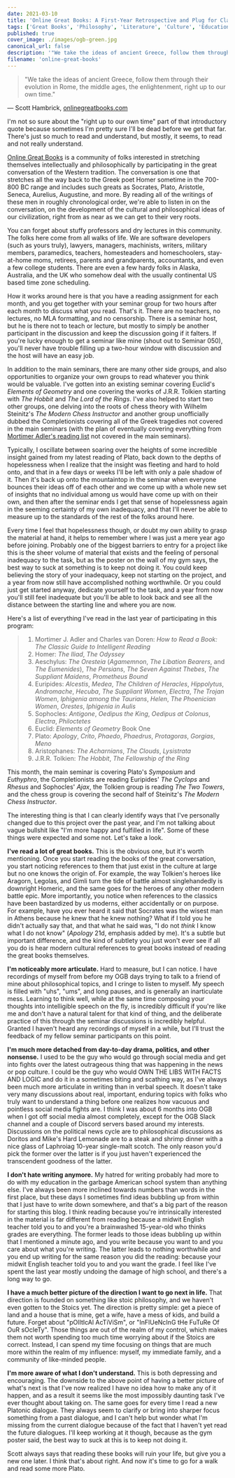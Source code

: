 ```yaml
---
date: 2021-03-10
title: 'Online Great Books: A First-Year Retrospective and Plug for Classical Education'
tags: ['Great Books', 'Philosophy', 'Literature', 'Culture', 'Education']
published: true
cover_image: ./images/ogb-green.jpg
canonical_url: false
description: '"We take the ideas of ancient Greece, follow them through their evolution in Rome, the middle ages, the enlightenment, right up to our own time." — Scott Hambrick, onlinegreatbooks.com'
filename: 'online-great-books'
---
```


> "We take the ideas of ancient Greece, follow them through their evolution in Rome, the middle ages, the enlightenment, right up to our own time."

— Scott Hambrick, [onlinegreatbooks.com](https://onlinegreatbooks.com)

I'm not so sure about the "right up to our own time" part of that introductory quote because sometimes I'm pretty sure I'll be dead before we get that far. There's just so much to read and understand, but mostly, it seems, to read and not really understand.

[Online Great Books](https://onlinegreatbooks.com) is a community of folks interested in stretching themselves intellectually and philosophically by participating in the great conversation of the Western tradition. The conversation is one that stretches all the way back to the Greek poet Homer sometime in the 700-800 BC range and includes such greats as Socrates, Plato, Aristotle, Seneca, Aurelius, Augustine, and more. By reading all of the writings of these men in roughly chronological order, we're able to listen in on the conversation, on the development of the cultural and philosophical ideas of our civilization, right from as near as we can get to their very roots.

You can forget about stuffy professors and dry lectures in this community. The folks here come from all walks of life. We are software developers (such as yours truly), lawyers, managers, machinists, writers, military members, paramedics, teachers, homesteaders and homeschoolers, stay-at-home moms, retirees, parents and grandparents, accountants, and even a few college students. There are even a few hardy folks in Alaska, Australia, and the UK who somehow deal with the usually continental US based time zone scheduling.

How it works around here is that you have a reading assignment for each month, and you get together with your seminar group for two hours after each month to discuss what you read. That's it. There are no teachers, no lectures, no MLA formatting, and no censorship. There is a seminar host, but he is there not to teach or lecture, but mostly to simply be another participant in the discussion and keep the discussion going if it falters. If you're lucky enough to get a seminar like mine (shout out to Seminar 050), you'll never have trouble filling up a two-hour window with discussion and the host will have an easy job.

In addition to the main seminars, there are many other side groups, and also opportunities to organize your own groups to read whatever you think would be valuable. I've gotten into an existing seminar covering Euclid's *Elements of Geometry* and one covering the works of J.R.R. Tolkien starting with *The Hobbit* and *The Lord of the Rings*. I've also helped to start two other groups, one delving into the roots of chess theory with Wilhelm Steinitz's *The Modern Chess Instructor* and another group unofficially dubbed the Completionists covering all of the Greek tragedies not covered in the main seminars (with the plan of eventually covering everything from [Mortimer Adler's reading list](https://thinkingasleverage.wordpress.com/book-lists/mortimer-adlers-reading-list/) not covered in the main seminars).

Typically, I oscillate between soaring over the heights of some incredible insight gained from my latest reading of Plato, back down to the depths of hopelessness when I realize that the insight was fleeting and hard to hold onto, and that in a few days or weeks I'll be left with only a pale shadow of it. Then it's back up onto the mountaintop in the seminar when everyone bounces their ideas off of each other and we come up with a whole new set of insights that no individual among us would have come up with on their own, and then after the seminar ends I get that sense of hopelessness again in the seeming certainty of my own inadequacy, and that I'll never be able to measure up to the standards of the rest of the folks around here.

Every time I feel that hopelessness though, or doubt my own ability to grasp the material at hand, it helps to remember where I was just a mere year ago before joining. Probably one of the biggest barriers to entry for a project like this is the sheer volume of material that exists and the feeling of personal inadequacy to the task, but as the poster on the wall of my gym says, the best way to suck at something is to keep not doing it. You could keep believing the story of your inadequacy, keep not starting on the project, and a year from now still have accomplished nothing worthwhile. Or you could just get started anyway, dedicate yourself to the task, and a year from now you'll still feel inadequate but you'll be able to look back and see all the distance between the starting line and where you are now.

Here's a list of everything I've read in the last year of participating in this program:

> 1. Mortimer J. Adler and Charles van Doren: *How to Read a Book: The Classic Guide to Intelligent Reading*
> 2. Homer: *The Iliad*, *The Odyssey*
> 3. Aeschylus: *The Oresteia* (*Agamemnon*, *The Libation Bearers*, and *The Eumenides*), *The Persians*, *The Seven Against Thebes*, *The Suppliant Maidens*, *Prometheus Bound*
> 4. Euripides: *Alcestis*, *Medea*, *The Children of Heracles*, *Hippolytus*, *Andromache*, *Hecuba*, *The Suppliant Women*, *Electra*, *The Trojan Women*, *Iphigenia among the Taurians*, *Helen*, *The Phoenician Women*, *Orestes*, *Iphigenia in Aulis*
> 5. Sophocles: *Antigone*, *Oedipus the King*, *Oedipus at Colonus*, *Electra*, *Philoctetes*
> 6. Euclid: *Elements of Geometry* Book One
> 7. Plato: *Apology*, *Crito*, *Phaedo*, *Phaedrus*, *Protagoras*, *Gorgias*, *Meno*
> 8. Aristophanes: *The Acharnians*, *The Clouds*, *Lysistrata*
> 9. J.R.R. Tolkien: *The Hobbit*, *The Fellowship of the Ring*

This month, the main seminar is covering Plato's *Symposium* and *Euthyphro*, the Completionists are reading Euripides' *The Cyclops* and *Rhesus* and Sophocles' *Ajax*, the Tolkien group is reading *The Two Towers*, and the chess group is covering the second half of Steinitz's *The Modern Chess Instructor*.

The interesting thing is that I can clearly identify ways that I've personally changed due to this project over the past year, and I'm not talking about vague bullshit like "I'm more happy and fulfilled in life". Some of these things were expected and some not. Let's take a look.

**I've read a lot of great books.** This is the obvious one, but it's worth mentioning. Once you start reading the books of the great conversation, you start noticing references to them that just exist in the culture at large but no one knows the origin of. For example, the way Tolkien's heroes like Aragorn, Legolas, and Gimli turn the tide of battle almost singlehandedly is downright Homeric, and the same goes for the heroes of any other modern battle epic. More importantly, you notice when references to the classics have been bastardized by us moderns, either accidentally or on purpose. For example, have you ever heard it said that Socrates was the wisest man in Athens because he knew that he knew nothing? What if I told you he didn't actually say that, and that what he said was, "I do not *think* I know what I do not know" (*Apology* 21d, emphasis added by me). It's a subtle but important difference, and the kind of subtlety you just won't ever see if all you do is hear modern cultural references to great books instead of reading the great books themselves.

**I'm noticeably more articulate.** Hard to measure, but I can notice. I have recordings of myself from before my OGB days trying to talk to a friend of mine about philosophical topics, and I cringe to listen to myself. My speech is filled with "uhs", "ums", and long pauses, and is generally an inarticulate mess. Learning to think well, while at the same time composing your thoughts into intelligible speech on the fly, is incredibly difficult if you're like me and don't have a natural talent for that kind of thing, and the deliberate practice of this through the seminar discussions is incredibly helpful. Granted I haven't heard any recordings of myself in a while, but I'll trust the feedback of my fellow seminar participants on this point.

**I'm much more detached from day-to-day drama, politics, and other nonsense.** I used to be the guy who would go through social media and get into fights over the latest outrageous thing that was happening in the news or pop culture. I could be the guy who would OWN THE LIBS WITH FACTS AND LOGIC and do it in a sometimes biting and scathing way, as I've always been much more articulate in writing than in verbal speech. It doesn't take very many discussions about real, important, enduring topics with folks who truly want to understand a thing before one realizes how vacuous and pointless social media fights are. I think I was about 6 months into OGB when I got off social media almost completely, except for the OGB Slack channel and a couple of Discord servers based around my interests. Discussions on the political news cycle are to philosophical discussions as Doritos and Mike's Hard Lemonade are to a steak and shrimp dinner with a nice glass of Laphroiag 10-year single-malt scotch. The only reason you'd pick the former over the latter is if you just haven't experienced the transcendent goodness of the latter.

**I don't hate writing anymore.** My hatred for writing probably had more to do with my education in the garbage American school system than anything else. I've always been more inclined towards numbers than words in the first place, but these days I sometimes find ideas bubbling up from within that I just have to write down somewhere, and that's a big part of the reason for starting this blog. I think reading because you're intrinsically interested in the material is far different from reading because a midwit English teacher told you to and you're a brainwashed 15-year-old who thinks grades are everything. The former leads to those ideas bubbling up within that I mentioned a minute ago, and you write because you want to and you care about what you're writing. The latter leads to nothing worthwhile and you end up writing for the same reason you did the reading: because your midwit English teacher told you to and you want the grade. I feel like I've spent the last year mostly undoing the damage of high school, and there's a long way to go.

**I have a much better picture of the direction I want to go next in life.** That direction is founded on something like stoic philosophy, and we haven't even gotten to the Stoics yet. The direction is pretty simple: get a piece of land and a house that is mine, get a wife, have a mess of kids, and build a future. Forget about "pOlItIcAl AcTiViSm", or "InFlUeNcInG tHe FuTuRe Of OuR sOcIeTy". Those things are out of the realm of my control, which makes them not worth spending too much time worrying about if the Stoics are correct. Instead, I can spend my time focusing on things that are much more within the realm of my influence: myself, my immediate family, and a community of like-minded people.

**I'm more aware of what I don't understand.** This is both depressing and encouraging. The downside to the above point of having a better picture of what's next is that I've now realized I have no idea how to make any of it happen, and as a result it seems like the most impossibly daunting task I've ever thought about taking on. The same goes for every time I read a new Platonic dialogue. They always seem to clarify or bring into sharper focus something from a past dialogue, and I can't help but wonder what I'm missing from the current dialogue because of the fact that I haven't yet read the future dialogues. I'll keep working at it though, because as the gym poster said, the best way to suck at this is to keep not doing it.

Scott always says that reading these books will ruin your life, but give you a new one later. I think that's about right. And now it's time to go for a walk and read some more Plato.
